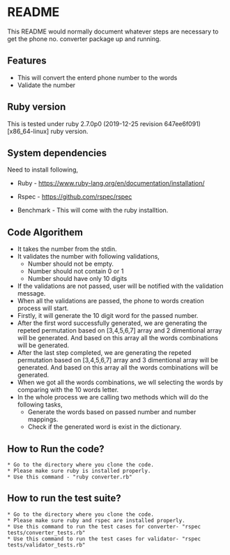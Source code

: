 # README
This README would normally document whatever steps are necessary to get the
phone no. converter package up and running.

## Features
* This will convert the enterd phone number to the words
* Validate the number

## Ruby version
This is tested under ruby 2.7.0p0 (2019-12-25 revision 647ee6f091) [x86_64-linux] ruby version.

## System dependencies

Need to install following,

* Ruby - https://www.ruby-lang.org/en/documentation/installation/

* Rspec - https://github.com/rspec/rspec

* Benchmark - This will come with the ruby installtion.

## Code Algorithem

* It takes the number from the stdin. 
* It validates the number with following validations,
    * Number should not be empty.
    * Number should not contain 0 or 1
    * Number should have only 10 digits
* If the validations are not passed, user will be notified with the validation message.
* When all the validations are passed, the phone to words creation process will start.
* Firstly, it will generate the 10 digit word for the passed number.
* After the first word successfully generated, we are generating the repeted permutation based on [3,4,5,6,7] array and 2 dimentional array will be generated. And based on this array all the words combinations will be generated.
* After the last step completed, we are generating the repeted permutation based on [3,4,5,6,7] array and 3 dimentional array will be generated. And based on this array all the words combinations will be generated.
* When we got all the words combinations, we wll selecting the words by comparing with the 10 words letter.
* In the whole process we are calling two methods which will do the following tasks,
    * Generate the words based on passed number and number mappings.
    * Check if the generated word is exist in the dictionary.

## How to Run the code?
```
* Go to the directory where you clone the code.
* Please make sure ruby is installed properly.
* Use this command - "ruby converter.rb"
```

## How to run the test suite?

```
* Go to the directory where you clone the code.
* Please make sure ruby and rspec are installed properly.
* Use this command to run the test cases for converter- "rspec tests/converter_tests.rb"
* Use this command to run the test cases for validator- "rspec tests/validator_tests.rb"
```